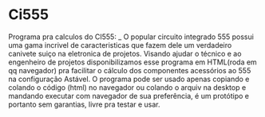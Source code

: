 # Ci555
 Programa pra calculos do CI555:
_ O popular circuito integrado 555 possui uma gama incrivel de caracteristicas que fazem dele um verdadeiro canivete suiço na eletronica de projetos.
 Visando ajudar o técnico e ao engenheiro de projetos disponibilizamos esse programa em HTML(roda em qq navegador) pra facilitar o cálculo dos componentes acessórios ao 555 na configuração Astável.
 O programa pode ser usado apenas copiando e colando o código (html) no navegador ou colando o arquiv na desktop e mandando executar com navegador de sua preferência, é um protótipo e portanto sem garantias, livre pra testar e usar.
